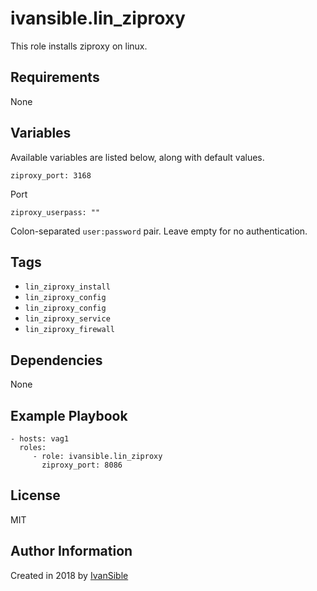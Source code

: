 # ivansible.lin_ziproxy

This role installs ziproxy on linux.


## Requirements

None


## Variables

Available variables are listed below, along with default values.

    ziproxy_port: 3168
Port

    ziproxy_userpass: ""
Colon-separated `user:password` pair. Leave empty for no authentication.


## Tags

- `lin_ziproxy_install`
- `lin_ziproxy_config`
- `lin_ziproxy_config`
- `lin_ziproxy_service`
- `lin_ziproxy_firewall`


## Dependencies

None


## Example Playbook

    - hosts: vag1
      roles:
         - role: ivansible.lin_ziproxy
           ziproxy_port: 8086


## License

MIT

## Author Information

Created in 2018 by [IvanSible](https://github.com/ivansible)

